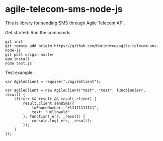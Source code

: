 # agile-telecom-sms-node-js

This is library for sending SMS through Agile Telecom API.

Get started:
Run the commands
```
git init
git remote add origin https://github.com/Marindrew/agile-telecom-sms-node-js
git pull origin master
npm install
node test.js
```

Test example:

```
var AgileClient = require("./agileClient");

var agileClient = new AgileClient("test", "test", function(err, result) {
	if(!err && result && result.client) {
		result.client.sendSms({
			toPhoneNumber: "+11111111111",
			text: "Hellowold"
		}, function(_err, _result) {
			console.log(_err, _result);
		});
	}
});
```